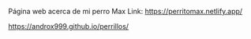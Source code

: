 Página web acerca de mi perro Max
Link: https://perritomax.netlify.app/

https://androx999.github.io/perrillos/
